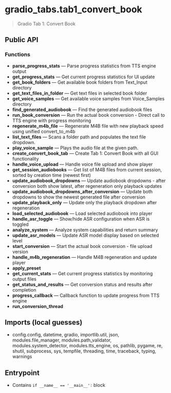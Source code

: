 # gradio_tabs.tab1_convert_book

> Gradio Tab 1: Convert Book

## Public API


### Functions
- **parse_progress_stats** — Parse progress statistics from TTS engine output
- **get_progress_stats** — Get current progress statistics for UI update
- **get_book_folders** — Get available book folders from Text_Input directory
- **get_text_files_in_folder** — Get text files in selected book folder
- **get_voice_samples** — Get available voice samples from Voice_Samples directory
- **find_generated_audiobook** — Find the generated audiobook files
- **run_book_conversion** — Run the actual book conversion - Direct call to TTS engine with progress monitoring
- **regenerate_m4b_file** — Regenerate M4B file with new playback speed using unified convert_to_m4b
- **list_text_files** — Scans a folder path and populates the text file dropdown.
- **play_voice_sample** — Plays the audio file at the given path.
- **create_convert_book_tab** — Create Tab 1: Convert Book with all GUI functionality
- **handle_voice_upload** — Handle voice file upload and show player
- **get_session_audiobooks** — Get list of M4B files from current session, sorted by creation time (newest first)
- **update_audiobook_dropdowns** — Update audiobook dropdowns - after conversion both show latest, after regeneration only playback updates
- **update_audiobook_dropdowns_after_conversion** — Update both dropdowns to show the newest generated file after conversion
- **update_playback_only** — Update only the playback dropdown after regeneration
- **load_selected_audiobook** — Load selected audiobook into player
- **handle_asr_toggle** — Show/hide ASR configuration when ASR is toggled
- **analyze_system** — Analyze system capabilities and return summary
- **update_asr_models** — Update ASR model display based on selected level
- **start_conversion** — Start the actual book conversion - file upload version
- **handle_m4b_regeneration** — Handle M4B regeneration and update player
- **apply_preset**
- **get_current_stats** — Get current progress statistics by monitoring output files
- **get_status_and_results** — Get conversion status and results after completion
- **progress_callback** — Callback function to update progress from TTS engine
- **run_conversion_thread**

## Imports (local guesses)
- config.config, datetime, gradio, importlib.util, json, modules.file_manager, modules.path_validator, modules.system_detector, modules.tts_engine, os, pathlib, pygame, re, shutil, subprocess, sys, tempfile, threading, time, traceback, typing, warnings

## Entrypoint
- Contains `if __name__ == '__main__':` block